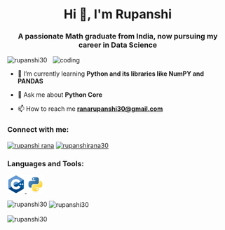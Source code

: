 <h1 align="center">Hi 👋, I'm Rupanshi</h1>
<h3 align="center">A passionate Math graduate from India, now pursuing my career in Data Science</h3>

<img align="right" alt="coding" width="400" src="https://cdn.dribbble.com/users/4055494/screenshots/15215756/media/d2b66c4ca0192aa26d103448b3d1518b.gif">

<p align="left"> <img src="https://komarev.com/ghpvc/?username=rupanshi30&label=Profile%20views&color=0e75b6&style=flat" alt="rupanshi30" /> </p>

- 🌱 I’m currently learning **Python and its libraries like NumPY and PANDAS**

- 💬 Ask me about **Python Core**

- 📫 How to reach me **ranarupanshi30@gmail.com**

<h3 align="left">Connect with me:</h3>
<p align="left">
<a href="https://linkedin.com/in/rupanshi rana" target="blank"><img align="center" src="https://raw.githubusercontent.com/rahuldkjain/github-profile-readme-generator/master/src/images/icons/Social/linked-in-alt.svg" alt="rupanshi rana" height="30" width="40" /></a>
<a href="https://instagram.com/rupanshirana30" target="blank"><img align="center" src="https://raw.githubusercontent.com/rahuldkjain/github-profile-readme-generator/master/src/images/icons/Social/instagram.svg" alt="rupanshirana30" height="30" width="40" /></a>
</p>

<h3 align="left">Languages and Tools:</h3>
<p align="left"> <a href="https://www.w3schools.com/cpp/" target="_blank" rel="noreferrer"> <img src="https://raw.githubusercontent.com/devicons/devicon/master/icons/cplusplus/cplusplus-original.svg" alt="cplusplus" width="40" height="40"/> </a> <a href="https://www.python.org" target="_blank" rel="noreferrer"> <img src="https://raw.githubusercontent.com/devicons/devicon/master/icons/python/python-original.svg" alt="python" width="40" height="40"/> </a> </p>

<p><img align="left" src="https://github-readme-stats.vercel.app/api/top-langs?username=rupanshi30&show_icons=true&locale=en&layout=compact" alt="rupanshi30" /></p>

<p>&nbsp;<img align="center" src="https://github-readme-stats.vercel.app/api?username=rupanshi30&show_icons=true&locale=en" alt="rupanshi30" /></p>

<p><img align="center" src="https://github-readme-streak-stats.herokuapp.com/?user=rupanshi30&" alt="rupanshi30" /></p>
